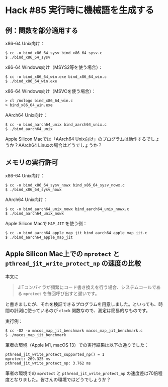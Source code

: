 # Hack #85 実行時に機械語を生成する

## 例：関数を部分適用する

x86-64 Unix向け：

```
$ cc -o bind_x86_64_sysv bind_x86_64_sysv.c
$ ./bind_x86_64_sysv
```

x86-64 Windows向け（MSYS2等を使う場合）：

```
$ cc -o bind_x86_64_win.exe bind_x86_64_win.c
$ ./bind_x86_64_win.exe
```

x86-64 Windows向け（MSVCを使う場合）：

```
> cl /nologo bind_x86_64_win.c
> bind_x86_64_win.exe
```

AArch64 Unix向け：

```
$ cc -o bind_aarch64_unix bind_aarch64_unix.c
$ ./bind_aarch64_unix
```

Apple Silicon Macでは「AArch64 Unix向け」のプログラムは動作するでしょうか？AArch64 Linuxの場合はどうでしょうか？

## メモリの実行許可

x86-64 Unix向け：

```
$ cc -o bind_x86_64_sysv_nowx bind_x86_64_sysv_nowx.c
$ ./bind_x86_64_sysv_nowx
```

AArch64 Unix向け：

```
$ cc -o bind_aarch64_unix_nowx bind_aarch64_unix_nowx.c
$ ./bind_aarch64_unix_nowx
```

Apple Silicon Macで `MAP_JIT` を使う例：

```
$ cc -o bind_aarch64_apple_map_jit bind_aarch64_apple_map_jit.c
$ ./bind_aarch64_apple_map_jit
```

## Apple Silicon Mac上での `mprotect` と `pthread_jit_write_protect_np` の速度の比較

本文に

> JITコンパイラが頻繁にコード書き換えを行う場合、システムコールである `mprotect` を毎回呼び出すと遅いです。

と書きましたが、それを検証できるプログラムを用意しました。といっても、時間の計測に使っているのが `clock` 関数なので、測定は簡易的なものです。

実行例：

```
$ cc -O2 -o macos_map_jit_benchmark macos_map_jit_benchmark.c 
$ ./macos_map_jit_benchmark
```

筆者の環境（Apple M1, macOS 13）での実行結果は以下の通りでした：

```
pthread_jit_write_protect_supported_np() = 1
mprotect: 269.325 ms
pthread_jit_write_protect_np: 3.762 ms
```

筆者の環境での `mprotect` と `pthread_jit_write_protect_np` の速度差は70倍程度となりました。皆さんの環境ではどうでしょうか？
